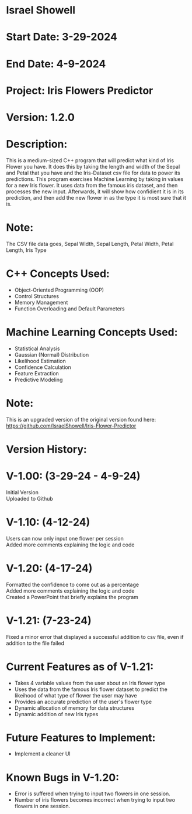 # Israel Showell
# Start Date: 3-29-2024
# End Date: 4-9-2024
# Project: Iris Flowers Predictor
# Version: 1.2.0

# Description:
This is a medium-sized C++ program that will predict what kind of Iris Flower you have. 
It does this by taking the length and width of the Sepal and Petal that you have and the Iris-Dataset csv file for data to power its predictions.
This program exercises Machine Learning by taking in values for a new Iris flower.
It uses data from the famous iris dataset, and then processes the new input.
Afterwards, it will show how confidient it is in its prediction, and then add the new flower in as the
type it is most sure that it is. 

# Note:
The CSV file data goes, Sepal Width, Sepal Length, Petal Width, Petal Length, Iris Type

# C++ Concepts Used:
- Object-Oriented Programming (OOP)
- Control Structures
- Memory Management
- Function Overloading and Default Parameters
  
# Machine Learning Concepts Used:
- Statistical Analysis
- Gaussian (Normal) Distribution
- Likelihood Estimation
- Confidence Calculation
- Feature Extraction
- Predictive Modeling
  
# Note:
This is an upgraded version of the original version found here:
https://github.com/IsraelShowell/Iris-Flower-Predictor

# Version History:

# V-1.00: (3-29-24 - 4-9-24)
Initial Version <br>
Uploaded to Github

# V-1.10: (4-12-24)
Users can now only input one flower per session <br>
Added more comments explaining the logic and code

# V-1.20: (4-17-24)
Formatted the confidence to come out as a percentage <br>
Added more comments explaining the logic and code <br>
Created a PowerPoint that briefly explains the program

# V-1.21: (7-23-24)
Fixed a minor error that displayed a successful addition to csv file, even if addition to the file failed <br> 

# Current Features as of V-1.21:
- Takes 4 variable values from the user about an Iris flower type 
- Uses the data from the famous Iris flower dataset to predict the likeihood of what type of flower the user may have
- Provides an accurate prediction of the user's flower type
- Dynamic allocation of memory for data structures
- Dynamic addition of new Iris types


# Future Features to Implement:
- Implement a cleaner UI


# Known Bugs in V-1.20:
- Error is suffered when trying to input two flowers in one session.
- Number of iris flowers becomes incorrect when trying to input two flowers in one session.
